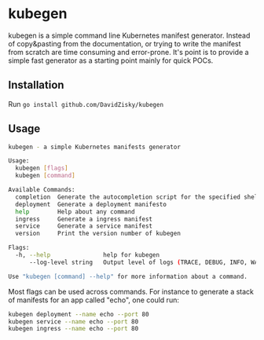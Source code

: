 # kubegen

kubegen is a simple command line Kubernetes manifest generator. Instead of copy&pasting from the documentation, or trying to write the manifest from scratch are time consuming and error-prone. It's point is to provide a simple fast generator as a starting point mainly for quick POCs.

## Installation

Run `go install github.com/DavidZisky/kubegen`

## Usage

```sh
kubegen - a simple Kubernetes manifests generator

Usage:
  kubegen [flags]
  kubegen [command]

Available Commands:
  completion  Generate the autocompletion script for the specified shell
  deployment  Generate a deployment manifesto
  help        Help about any command
  ingress     Generate a ingress manifest
  service     Generate a service manifest
  version     Print the version number of kubegen

Flags:
  -h, --help               help for kubegen
      --log-level string   Output level of logs (TRACE, DEBUG, INFO, WARN, ERROR, FATAL) (default "INFO")

Use "kubegen [command] --help" for more information about a command.
```

Most flags can be used across commands. For instance to generate a stack of manifests for an app called "echo", one could run:

```sh
kubegen deployment --name echo --port 80
kubegen service --name echo --port 80
kubegen ingress --name echo --port 80 
```
